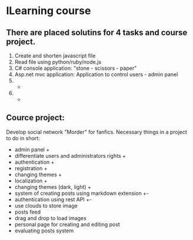 # ILearning course

## There are placed solutins for 4 tasks and course project.

1. Create and shorten javascript file
2. Read file using python/ruby/node.js
3. C# console application: "stone - scissors - paper"
4. Asp.net mvc application: Application to control users - admin panel
5. -
6. -

## Cource project:
Develop social network "Morder" for fanfics. Necessary things in a project to do in short:
  - admin panel +
  - differentiate users and administrators rights +
  - authentication  +
  - registration  +
  - changing themes +
  - localization   +
  - changing themes (dark, light) + 
  - system of creating posts using markdown extension  +-
  - authentication using rest API +-
  - use clouds to store image
  - posts feed
  - drag and drop to load images
  - personal page for creating and editing post
  - evaluating posts system
